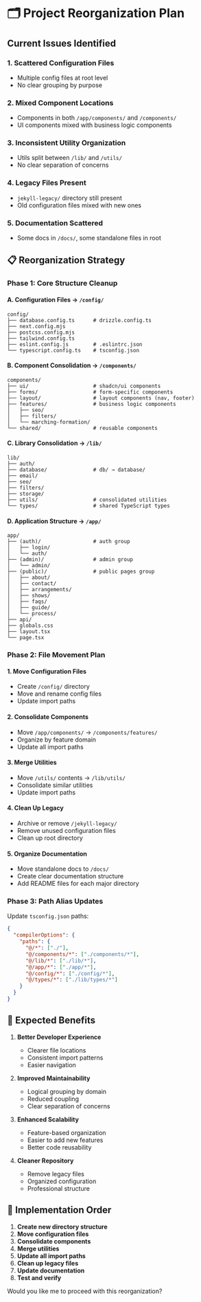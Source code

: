 # 🗂️ Project Reorganization Plan

## Current Issues Identified

### 1. **Scattered Configuration Files**
- Multiple config files at root level
- No clear grouping by purpose

### 2. **Mixed Component Locations**
- Components in both `/app/components/` and `/components/`
- UI components mixed with business logic components

### 3. **Inconsistent Utility Organization**
- Utils split between `/lib/` and `/utils/`
- No clear separation of concerns

### 4. **Legacy Files Present**
- `jekyll-legacy/` directory still present
- Old configuration files mixed with new ones

### 5. **Documentation Scattered**
- Some docs in `/docs/`, some standalone files in root

## 📋 Reorganization Strategy

### Phase 1: Core Structure Cleanup

#### A. **Configuration Files** → `/config/`
```
config/
├── database.config.ts      # drizzle.config.ts
├── next.config.mjs
├── postcss.config.mjs
├── tailwind.config.ts
├── eslint.config.js        # .eslintrc.json
└── typescript.config.ts    # tsconfig.json
```

#### B. **Component Consolidation** → `/components/`
```
components/
├── ui/                     # shadcn/ui components
├── forms/                  # form-specific components
├── layout/                 # layout components (nav, footer)
├── features/               # business logic components
│   ├── seo/
│   ├── filters/
│   └── marching-formation/
└── shared/                 # reusable components
```

#### C. **Library Consolidation** → `/lib/`
```
lib/
├── auth/
├── database/               # db/ → database/
├── email/
├── seo/
├── filters/
├── storage/
├── utils/                  # consolidated utilities
└── types/                  # shared TypeScript types
```

#### D. **Application Structure** → `/app/`
```
app/
├── (auth)/                 # auth group
│   ├── login/
│   └── auth/
├── (admin)/                # admin group
│   └── admin/
├── (public)/               # public pages group
│   ├── about/
│   ├── contact/
│   ├── arrangements/
│   ├── shows/
│   ├── faqs/
│   ├── guide/
│   └── process/
├── api/
├── globals.css
├── layout.tsx
└── page.tsx
```

### Phase 2: File Movement Plan

#### 1. **Move Configuration Files**
- Create `/config/` directory
- Move and rename config files
- Update import paths

#### 2. **Consolidate Components**
- Move `/app/components/` → `/components/features/`
- Organize by feature domain
- Update all import paths

#### 3. **Merge Utilities**
- Move `/utils/` contents → `/lib/utils/`
- Consolidate similar utilities
- Update import paths

#### 4. **Clean Up Legacy**
- Archive or remove `/jekyll-legacy/`
- Remove unused configuration files
- Clean up root directory

#### 5. **Organize Documentation**
- Move standalone docs to `/docs/`
- Create clear documentation structure
- Add README files for each major directory

### Phase 3: Path Alias Updates

Update `tsconfig.json` paths:
```json
{
  "compilerOptions": {
    "paths": {
      "@/*": ["./"],
      "@/components/*": ["./components/*"],
      "@/lib/*": ["./lib/*"],
      "@/app/*": ["./app/*"],
      "@/config/*": ["./config/*"],
      "@/types/*": ["./lib/types/*"]
    }
  }
}
```

## 🎯 Expected Benefits

1. **Better Developer Experience**
   - Clearer file locations
   - Consistent import patterns
   - Easier navigation

2. **Improved Maintainability**
   - Logical grouping by domain
   - Reduced coupling
   - Clear separation of concerns

3. **Enhanced Scalability**
   - Feature-based organization
   - Easier to add new features
   - Better code reusability

4. **Cleaner Repository**
   - Remove legacy files
   - Organized configuration
   - Professional structure

## 🚀 Implementation Order

1. **Create new directory structure**
2. **Move configuration files**
3. **Consolidate components**
4. **Merge utilities**
5. **Update all import paths**
6. **Clean up legacy files**
7. **Update documentation**
8. **Test and verify**

Would you like me to proceed with this reorganization?